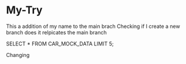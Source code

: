 # My-Try

This a addition of my name to the main brach
Checking if I create a new branch does it relpicates the main branch

SELECT * FROM CAR_MOCK_DATA
LIMIT 5;

Changing 
